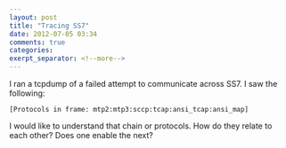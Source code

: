 ```yaml
---
layout: post
title: "Tracing SS7"
date: 2012-07-05 03:34
comments: true
categories: 
exerpt_separator: <!--more-->
---
```

I ran a tcpdump of a failed attempt to communicate across SS7.  I saw the following:

`[Protocols in frame: mtp2:mtp3:sccp:tcap:ansi_tcap:ansi_map]`

I would like to understand that chain or protocols.  How do they relate to each other?  Does one enable the next?

<!-- see https://github.com/Shopify/liquid/wiki/Liquid-for-Designers for stuff 
# H1
## H2
[I'm an inline-style link](https://www.google.com)
![alt text](https://github.com/adam-p/markdown-here/raw/master/src/common/images/icon48.png 'Logo Title Text 1')
```javascript
var s = 'JavaScript syntax highlighting';
alert(s);
```
   * an unordered list item (note a newline is required before the list begins)
   1. an ordered list item
| Tables        | Are           | Cool  |
| ------------- |:-------------:| -----:|
| col 3 is      | right-aligned | $1600 |
-->
